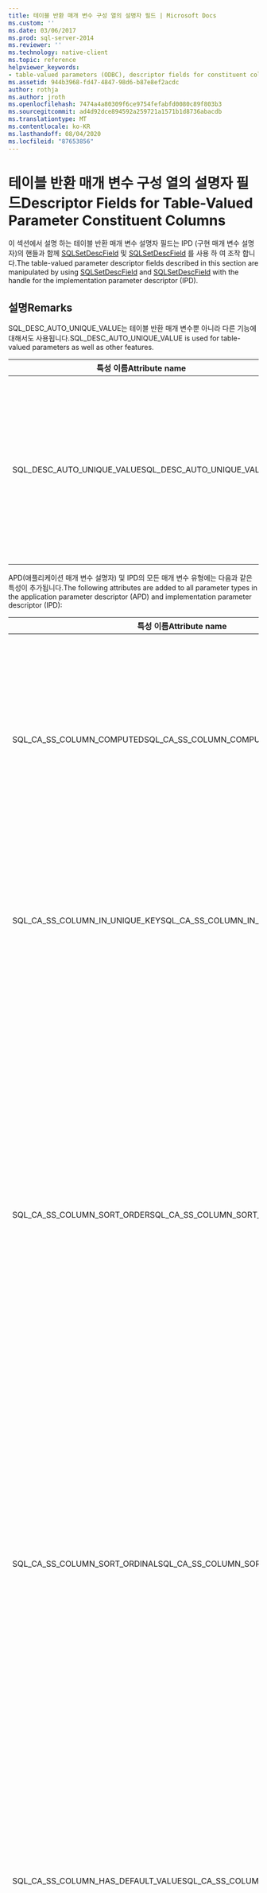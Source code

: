 ```yaml
---
title: 테이블 반환 매개 변수 구성 열의 설명자 필드 | Microsoft Docs
ms.custom: ''
ms.date: 03/06/2017
ms.prod: sql-server-2014
ms.reviewer: ''
ms.technology: native-client
ms.topic: reference
helpviewer_keywords:
- table-valued parameters (ODBC), descriptor fields for constituent columns
ms.assetid: 944b3968-fd47-4847-98d6-b87e8ef2acdc
author: rothja
ms.author: jroth
ms.openlocfilehash: 7474a4a80309f6ce9754fefabfd0080c89f803b3
ms.sourcegitcommit: ad4d92dce894592a259721a1571b1d8736abacdb
ms.translationtype: MT
ms.contentlocale: ko-KR
ms.lasthandoff: 08/04/2020
ms.locfileid: "87653856"
---
```

# <a name="descriptor-fields-for-table-valued-parameter-constituent-columns"></a><span data-ttu-id="2785b-102">테이블 반환 매개 변수 구성 열의 설명자 필드</span><span class="sxs-lookup"><span data-stu-id="2785b-102">Descriptor Fields for Table-Valued Parameter Constituent Columns</span></span>
  <span data-ttu-id="2785b-103">이 섹션에서 설명 하는 테이블 반환 매개 변수 설명자 필드는 IPD (구현 매개 변수 설명자)의 핸들과 함께 [SQLSetDescField](../native-client-odbc-api/sqlsetdescfield.md) 및 [SQLSetDescField](../native-client-odbc-api/sqlsetdescfield.md) 를 사용 하 여 조작 합니다.</span><span class="sxs-lookup"><span data-stu-id="2785b-103">The table-valued parameter descriptor fields described in this section are manipulated by using [SQLSetDescField](../native-client-odbc-api/sqlsetdescfield.md) and [SQLSetDescField](../native-client-odbc-api/sqlsetdescfield.md) with the handle for the implementation parameter descriptor (IPD).</span></span>  
  
## <a name="remarks"></a><span data-ttu-id="2785b-104">설명</span><span class="sxs-lookup"><span data-stu-id="2785b-104">Remarks</span></span>  
 <span data-ttu-id="2785b-105">SQL_DESC_AUTO_UNIQUE_VALUE는 테이블 반환 매개 변수뿐 아니라 다른 기능에 대해서도 사용됩니다.</span><span class="sxs-lookup"><span data-stu-id="2785b-105">SQL_DESC_AUTO_UNIQUE_VALUE is used for table-valued parameters as well as other features.</span></span>  
  
|<span data-ttu-id="2785b-106">특성 이름</span><span class="sxs-lookup"><span data-stu-id="2785b-106">Attribute name</span></span>|<span data-ttu-id="2785b-107">Type</span><span class="sxs-lookup"><span data-stu-id="2785b-107">Type</span></span>|<span data-ttu-id="2785b-108">Description</span><span class="sxs-lookup"><span data-stu-id="2785b-108">Description</span></span>|  
|--------------------|----------|-----------------|  
|<span data-ttu-id="2785b-109">SQL_DESC_AUTO_UNIQUE_VALUE</span><span class="sxs-lookup"><span data-stu-id="2785b-109">SQL_DESC_AUTO_UNIQUE_VALUE</span></span>|<span data-ttu-id="2785b-110">SQLINTEGER</span><span class="sxs-lookup"><span data-stu-id="2785b-110">SQLINTEGER</span></span>|<span data-ttu-id="2785b-111">SQL_TRUE는 해당 열이 ID 열임을 나타냅니다.</span><span class="sxs-lookup"><span data-stu-id="2785b-111">SQL_TRUE indicates that this column is an identity column.</span></span><br /><br /> [!INCLUDE[ssNoVersion](../../includes/ssnoversion-md.md)]<span data-ttu-id="2785b-112">는이 정보를 사용 하 여 성능을 최적화할 수 있지만 응용 프로그램은 id 열에 대해이 정보를 설정할 필요가 없습니다.</span><span class="sxs-lookup"><span data-stu-id="2785b-112">can use this information to optimize performance, but applications are not required to set it for identity columns.</span></span>|  
  
 <span data-ttu-id="2785b-113">APD(애플리케이션 매개 변수 설명자) 및 IPD의 모든 매개 변수 유형에는 다음과 같은 특성이 추가됩니다.</span><span class="sxs-lookup"><span data-stu-id="2785b-113">The following attributes are added to all parameter types in the application parameter descriptor (APD) and implementation parameter descriptor (IPD):</span></span>  
  
|<span data-ttu-id="2785b-114">특성 이름</span><span class="sxs-lookup"><span data-stu-id="2785b-114">Attribute name</span></span>|<span data-ttu-id="2785b-115">Type</span><span class="sxs-lookup"><span data-stu-id="2785b-115">Type</span></span>|<span data-ttu-id="2785b-116">Description</span><span class="sxs-lookup"><span data-stu-id="2785b-116">Description</span></span>|  
|--------------------|----------|-----------------|  
|<span data-ttu-id="2785b-117">SQL_CA_SS_COLUMN_COMPUTED</span><span class="sxs-lookup"><span data-stu-id="2785b-117">SQL_CA_SS_COLUMN_COMPUTED</span></span>|<span data-ttu-id="2785b-118">SQLSMALLINT</span><span class="sxs-lookup"><span data-stu-id="2785b-118">SQLSMALLINT</span></span>|<span data-ttu-id="2785b-119">SQL_TRUE는 해당 열이 계산 열임을 나타냅니다.</span><span class="sxs-lookup"><span data-stu-id="2785b-119">SQL_TRUE indicates that this column is computed.</span></span><br /><br /> [!INCLUDE[ssNoVersion](../../includes/ssnoversion-md.md)]<span data-ttu-id="2785b-120">는이 정보를 사용 하 여 성능을 최적화할 수 있지만 응용 프로그램에서 계산 열에 대해이 정보를 설정할 필요는 없습니다.</span><span class="sxs-lookup"><span data-stu-id="2785b-120">can use this information to optimize performance, but applications are not required to set it for computed columns.</span></span><br /><br /> <span data-ttu-id="2785b-121">테이블 반환 매개 변수 열이 아닌 바인딩에 대해서는 이 특성이 무시됩니다.</span><span class="sxs-lookup"><span data-stu-id="2785b-121">This attribute is ignored for bindings that are not table-valued parameter columns.</span></span>|  
|<span data-ttu-id="2785b-122">SQL_CA_SS_COLUMN_IN_UNIQUE_KEY</span><span class="sxs-lookup"><span data-stu-id="2785b-122">SQL_CA_SS_COLUMN_IN_UNIQUE_KEY</span></span>|<span data-ttu-id="2785b-123">SQLSMALLINT</span><span class="sxs-lookup"><span data-stu-id="2785b-123">SQLSMALLINT</span></span>|<span data-ttu-id="2785b-124">SQL_TRUE는 테이블 반환 매개 변수 열이 고유 키에 참여함을 나타냅니다.</span><span class="sxs-lookup"><span data-stu-id="2785b-124">SQL_TRUE indicates that a table-valued parameter column participates in a unique key.</span></span> <span data-ttu-id="2785b-125">이 경우 쿼리 성능이 향상될 수 있습니다.</span><span class="sxs-lookup"><span data-stu-id="2785b-125">This can result in better query performance.</span></span> <span data-ttu-id="2785b-126">테이블 반환 매개 변수 열이 아닌 바인딩에 대해서는 이 특성이 무시됩니다.</span><span class="sxs-lookup"><span data-stu-id="2785b-126">This attribute is ignored for bindings that are not table-valued parameter columns.</span></span>|  
|<span data-ttu-id="2785b-127">SQL_CA_SS_COLUMN_SORT_ORDER</span><span class="sxs-lookup"><span data-stu-id="2785b-127">SQL_CA_SS_COLUMN_SORT_ORDER</span></span>|<span data-ttu-id="2785b-128">SQLSMALLINT</span><span class="sxs-lookup"><span data-stu-id="2785b-128">SQLSMALLINT</span></span>|<span data-ttu-id="2785b-129">테이블 반환 매개 변수 열의 정렬 순서를 나타냅니다.</span><span class="sxs-lookup"><span data-stu-id="2785b-129">Indicates the sort order of a table-valued parameter column.</span></span> <span data-ttu-id="2785b-130">이 경우 쿼리 성능이 향상될 수 있습니다.</span><span class="sxs-lookup"><span data-stu-id="2785b-130">This can result in better query performance.</span></span> <span data-ttu-id="2785b-131">테이블 반환 매개 변수 열이 아닌 바인딩에 대해서는 이 특성이 무시됩니다.</span><span class="sxs-lookup"><span data-stu-id="2785b-131">This attribute is ignored for bindings that are not table-valued parameter columns.</span></span> <span data-ttu-id="2785b-132">가능한 값은 다음과 같습니다.</span><span class="sxs-lookup"><span data-stu-id="2785b-132">The possible values are the following:</span></span><br /><br /> <span data-ttu-id="2785b-133">-SQL_SS_ASCENDING_ORDER</span><span class="sxs-lookup"><span data-stu-id="2785b-133">-   SQL_SS_ASCENDING_ORDER</span></span><br /><span data-ttu-id="2785b-134">-SQL_SS_DESCENDING_ORDER</span><span class="sxs-lookup"><span data-stu-id="2785b-134">-   SQL_SS_DESCENDING_ORDER</span></span><br /><span data-ttu-id="2785b-135">-SQL_SS_ORDER_UNSPECIFIED</span><span class="sxs-lookup"><span data-stu-id="2785b-135">-   SQL_SS_ORDER_UNSPECIFIED</span></span><br /><br /> <span data-ttu-id="2785b-136">SQL_SS_ASCENDING_ORDER 및 SQL_SS_DESCENDING_ORDER 이외의 값은 SQLSTATE HY024 및 '잘못된 특성 값' 메시지와 함께 오류를 생성하고 이 특성의 기본값인 SQL_SS_ORDER_UNSPECIFIED로 처리됩니다.</span><span class="sxs-lookup"><span data-stu-id="2785b-136">Values other than SQL_SS_ASCENDING_ORDER and SQL_SS_DESCENDING_ORDER generate an error with SQLSTATE HY024 and message 'Invalid attribute value' and are treated as SQL_SS_ORDER_UNSPECIFIED, which is the default value for this attribute.</span></span>|  
|<span data-ttu-id="2785b-137">SQL_CA_SS_COLUMN_SORT_ORDINAL</span><span class="sxs-lookup"><span data-stu-id="2785b-137">SQL_CA_SS_COLUMN_SORT_ORDINAL</span></span>|<span data-ttu-id="2785b-138">SQLSMALLINT</span><span class="sxs-lookup"><span data-stu-id="2785b-138">SQLSMALLINT</span></span>|<span data-ttu-id="2785b-139">테이블 반환 매개 변수의 전체 순서를 정의하는 열 집합의 테이블 반환 매개 변수 열에 지정된 서수를 나타냅니다.</span><span class="sxs-lookup"><span data-stu-id="2785b-139">Indicates the ordinal of a table-valued parameter column in the set of columns that define the overall ordering for a table-valued parameter.</span></span> <span data-ttu-id="2785b-140">이 경우 쿼리 성능이 향상될 수 있습니다.</span><span class="sxs-lookup"><span data-stu-id="2785b-140">This can result in better query performance.</span></span> <span data-ttu-id="2785b-141">테이블 반환 매개 변수 열이 아닌 바인딩에 대해서는 이 특성이 무시됩니다.</span><span class="sxs-lookup"><span data-stu-id="2785b-141">This attribute is ignored for bindings that are not table-valued parameter columns.</span></span> <span data-ttu-id="2785b-142">정렬 서수는 1부터 시작합니다.</span><span class="sxs-lookup"><span data-stu-id="2785b-142">Sort ordinals start at 1.</span></span> <span data-ttu-id="2785b-143">기본값 0은 테이블 반환 매개 변수 열에 열 순서가 지정되지 않았음을 나타냅니다.</span><span class="sxs-lookup"><span data-stu-id="2785b-143">A value of 0, the default, indicates that a table-valued parameter column does not have column ordering.</span></span>|  
|<span data-ttu-id="2785b-144">SQL_CA_SS_COLUMN_HAS_DEFAULT_VALUE</span><span class="sxs-lookup"><span data-stu-id="2785b-144">SQL_CA_SS_COLUMN_HAS_DEFAULT_VALUE</span></span>|<span data-ttu-id="2785b-145">SQLSMALLINT</span><span class="sxs-lookup"><span data-stu-id="2785b-145">SQLSMALLINT</span></span>|<span data-ttu-id="2785b-146">테이블 반환 매개 변수의 모든 행에 해당 열의 기본값이 지정될지 여부를 나타냅니다.</span><span class="sxs-lookup"><span data-stu-id="2785b-146">Indicates whether all rows in the table-valued parameter will have the default value for this column.</span></span> <span data-ttu-id="2785b-147">테이블 반환 매개 변수의 경우 기본값을 행 단위로 선택할 수 없습니다.</span><span class="sxs-lookup"><span data-stu-id="2785b-147">For table-valued parameters, it is not possible to select the default value on a row-by-row basis.</span></span> <span data-ttu-id="2785b-148">SQL_FALSE 값은 기본값이 아닌 값이 행에 지정됨을 나타냅니다.</span><span class="sxs-lookup"><span data-stu-id="2785b-148">A value of SQL_FALSE indicates that rows will have non-default values.</span></span> <span data-ttu-id="2785b-149">기본값입니다.</span><span class="sxs-lookup"><span data-stu-id="2785b-149">This is the default.</span></span> <span data-ttu-id="2785b-150">SQL_TRUE 값은 모든 행의 기본값이 해당 열에 지정됨을 나타냅니다.</span><span class="sxs-lookup"><span data-stu-id="2785b-150">A value of SQL_TRUE indicates that this column will have default values for all rows.</span></span><br /><br /> <span data-ttu-id="2785b-151">SQL_TRUE로 설정된 경우 서버로 데이터가 전송되지 않습니다.</span><span class="sxs-lookup"><span data-stu-id="2785b-151">If set to SQL_TRUE, no data will be sent to the server.</span></span><br /><br /> <span data-ttu-id="2785b-152">서버 처리에 열 값이 필요하지 않는 경우 이 필드를 ID 열이나 계산 열에서도 사용할 수 있습니다.</span><span class="sxs-lookup"><span data-stu-id="2785b-152">This field can also be used with identity or computed columns if the column values are not required for server processing.</span></span>|  
  
 <span data-ttu-id="2785b-153">이러한 특성은 테이블 반환 매개 변수 열에 대해서만 유효하고</span><span class="sxs-lookup"><span data-stu-id="2785b-153">These attributes are only valid for table-valued parameter columns.</span></span> <span data-ttu-id="2785b-154">다른 매개 변수에 대해서는 무시됩니다.</span><span class="sxs-lookup"><span data-stu-id="2785b-154">They are ignored for other parameters.</span></span>  
  
 <span data-ttu-id="2785b-155">SQL_CA_SS_COL_HAS_DEFAULT_VALUE가 테이블 반환 매개 변수 열에 대해 설정된 경우 해당 열의 SQL_DESC_DATA_PTR은 null 포인터여야 합니다.</span><span class="sxs-lookup"><span data-stu-id="2785b-155">If SQL_CA_SS_COL_HAS_DEFAULT_VALUE is set for a table-valued parameter column, SQL_DESC_DATA_PTR for that column must be a null pointer.</span></span> <span data-ttu-id="2785b-156">그렇지 않은 경우 SQLExecute 또는 SQLExecDirect는 SQL_ERROR을 반환 합니다.</span><span class="sxs-lookup"><span data-stu-id="2785b-156">Otherwise, SQLExecute or SQLExecDirect will return SQL_ERROR.</span></span> <span data-ttu-id="2785b-157">SQLSTATE = 07S01 및 "매개 변수, 열에 대 한 기본 매개 변수 사용이 잘못 되었습니다" 라는 메시지가 포함 된 진단 레코드가 생성 됩니다 \<p> \<c> \<p> . 여기서은 매개 변수 서 수이 고는 \<c> 열 서 수입니다.</span><span class="sxs-lookup"><span data-stu-id="2785b-157">A diagnostic record will be generated with SQLSTATE=07S01 and the message "Invalid use of default parameter for parameter \<p>, column \<c>", where \<p> is the parameter ordinal and \<c> is the column ordinal.</span></span>  
  
## <a name="see-also"></a><span data-ttu-id="2785b-158">참고 항목</span><span class="sxs-lookup"><span data-stu-id="2785b-158">See Also</span></span>  
 [<span data-ttu-id="2785b-159">ODBC&#41;&#40;테이블 반환 매개 변수</span><span class="sxs-lookup"><span data-stu-id="2785b-159">Table-Valued Parameters &#40;ODBC&#41;</span></span>](table-valued-parameters-odbc.md)  
  
  
